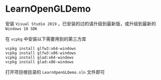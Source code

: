 # LearnOpenGLDemo

安装 `Visual Studio 2019` ，已安装的过的请升级到最新版，或升级到最新的 `Windows 10 SDK`

在 `vcpkg` 中安装以下需要用到的第三方库

```
vcpkg install glfw3:x64-windows
vcpkg install glfw3:x86-windows
vcpkg install glad:x64-windows
vcpkg install glad:x86-windows
```

打开项目根目录的 `LearnOpenGLDemo.sln` 文件即可

